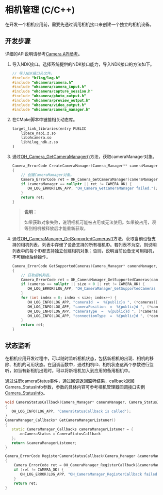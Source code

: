 # 相机管理 (C/C++)

在开发一个相机应用前，需要先通过调用相机接口来创建一个独立的相机设备。

## 开发步骤

详细的API说明请参考[Camera API参考](../../reference/apis-camera-kit/_o_h___camera.md)。

1. 导入NDK接口。选择系统提供的NDK接口能力，导入NDK接口的方法如下。

   ```c++
   // 导入NDK接口头文件。
   #include "hilog/log.h"
   #include "ohcamera/camera.h"
   #include "ohcamera/camera_input.h"
   #include "ohcamera/capture_session.h"
   #include "ohcamera/photo_output.h"
   #include "ohcamera/preview_output.h"
   #include "ohcamera/video_output.h"
   #include "ohcamera/camera_manager.h"
   ```

2. 在CMake脚本中链接相关动态库。

   ```txt
   target_link_libraries(entry PUBLIC
       libace_napi.z.so
       libohcamera.so
       libhilog_ndk.z.so
   )
   ```

3. 通过[OH_Camera_GetCameraManager()](../../reference/apis-camera-kit/_o_h___camera.md#oh_camera_getcameramanager)方法，获取cameraManager对象。

   ```c++
   Camera_ErrorCode CreateCameraManager(Camera_Manager** cameraManager)
   {
       // 创建CameraManager对象。
       Camera_ErrorCode ret = OH_Camera_GetCameraManager(cameraManager);
       if (cameraManager == nullptr || ret != CAMERA_OK) {
          OH_LOG_ERROR(LOG_APP, "OH_Camera_GetCameraManager failed.");
       }
       return ret;
   }
   ```

   > **说明：**
   >
   > 如果获取对象失败，说明相机可能被占用或无法使用。如果被占用，须等到相机被释放后才能重新获取。

4. 通过[OH_CameraManager_GetSupportedCameras()](../../reference/apis-camera-kit/_o_h___camera.md#oh_cameramanager_getsupportedcameras)方法，获取当前设备支持的相机列表，列表中存储了设备支持的所有相机ID。若列表不为空，则说明列表中的每个ID都支持独立创建相机对象；否则，说明当前设备无可用相机，不可继续后续操作。
     
   ```c++
   Camera_ErrorCode GetSupportedCameras(Camera_Manager* cameraManager, Camera_Device** cameras, uint32_t &size)
   {
       // 获取相机列表。
       Camera_ErrorCode ret = OH_CameraManager_GetSupportedCameras(cameraManager, cameras, &size);
       if (cameras == nullptr || size < 0 || ret != CAMERA_OK) {
          OH_LOG_ERROR(LOG_APP, "OH_CameraManager_GetSupportedCameras failed.");
       }
       for (int index = 0; index < size; index++) {
          OH_LOG_INFO(LOG_APP, "cameraId  =  %{public}s ", (*cameras)[index].cameraId);              // 获取相机ID。
          OH_LOG_INFO(LOG_APP, "cameraPosition  =  %{public}d ", (*cameras)[index].cameraPosition);  // 获取相机位置。
          OH_LOG_INFO(LOG_APP, "cameraType  =  %{public}d ", (*cameras)[index].cameraType);          // 获取相机类型。
          OH_LOG_INFO(LOG_APP, "connectionType  =  %{public}d ", (*cameras)[index].connectionType);  // 获取相机连接类型。
       }
       return ret;
   }
   ```


## 状态监听

在相机应用开发过程中，可以随时监听相机状态，包括新相机的出现、相机的移除、相机的可用状态。在回调函数中，通过相机ID、相机状态这两个参数进行监听，如当有新相机出现时，可以将新相机加入到应用的备用相机中。

  通过注册cameraStatus事件，通过回调返回监听结果，callback返回Camera_StatusInfo参数，参数的具体内容可参考相机管理器回调接口实例[Camera_StatusInfo](../../reference/apis-camera-kit/_camera___status_info.md)。
  ```c++
  void CameraStatusCallback(Camera_Manager* cameraManager, Camera_StatusInfo* status)
  {
     OH_LOG_INFO(LOG_APP, "CameraStatusCallback is called");
  }
  CameraManager_Callbacks* GetCameraManagerListener()
  {
     static CameraManager_Callbacks cameraManagerListener = {
        .onCameraStatus = CameraStatusCallback
     };
     return &cameraManagerListener;
  }
  ```
  ```c++
  Camera_ErrorCode RegisterCameraStatusCallback(Camera_Manager &cameraManager)
  {
      Camera_ErrorCode ret = OH_CameraManager_RegisterCallback(&cameraManager, GetCameraManagerListener());
      if (ret != CAMERA_OK) {
         OH_LOG_ERROR(LOG_APP, "OH_CameraManager_RegisterCallback failed.");
      }
      return ret;
  }
  ```